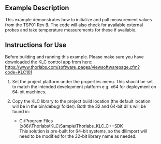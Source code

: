## Example Description
This example demonstrates how to initialize and pull measurement values from the TSP01 Rev B. The code will also check for available external probes and take temperature measurements for these if available. 

## Instructions for Use

Before building and running this example. Please make sure you have downloaded the KLC control app from here: https://www.thorlabs.com/software_pages/viewsoftwarepage.cfm?code=KLC101

1) Set the project platform under the properties menu. This should be set to match the intended development platform e.g. x64 for deployment on 64-bit machines. 

2) Copy the KLC library to the project build location (the default location will be in the bin/debug/ folder). Both the 32 and 64-bit dll's will be found in:  
    * C:\Program Files (x86)\Thorlabs\KLC\Sample\Thorlabs_KLC_C++SDK\
This solution is pre-built for 64-bit systems, so the dllimport will need to be modified for the 32-bit library name as needed. 
